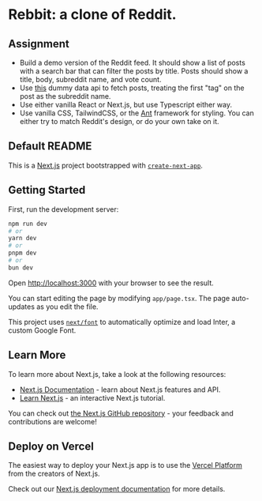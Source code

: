 # Rebbit: a clone of Reddit.

## Assignment
- Build a demo version of the Reddit feed.
It should show a list of posts with a search bar that can filter the posts by title.
Posts should show a title, body, subreddit name, and vote count.
- Use [this](https://dummyjson.com/docs/posts) dummy data api to fetch posts, treating the first "tag" on the post as the subreddit name.
- Use either vanilla React or Next.js, but use Typescript either way. 
- Use vanilla CSS, TailwindCSS, or the [Ant](https://ant.design/) framework for styling.
You can either try to match Reddit's design, or do your own take on it.

## Default README

This is a [Next.js](https://nextjs.org/) project bootstrapped with [`create-next-app`](https://github.com/vercel/next.js/tree/canary/packages/create-next-app).

## Getting Started

First, run the development server:

```bash
npm run dev
# or
yarn dev
# or
pnpm dev
# or
bun dev
```

Open [http://localhost:3000](http://localhost:3000) with your browser to see the result.

You can start editing the page by modifying `app/page.tsx`. The page auto-updates as you edit the file.

This project uses [`next/font`](https://nextjs.org/docs/basic-features/font-optimization) to automatically optimize and load Inter, a custom Google Font.

## Learn More

To learn more about Next.js, take a look at the following resources:

- [Next.js Documentation](https://nextjs.org/docs) - learn about Next.js features and API.
- [Learn Next.js](https://nextjs.org/learn) - an interactive Next.js tutorial.

You can check out [the Next.js GitHub repository](https://github.com/vercel/next.js/) - your feedback and contributions are welcome!

## Deploy on Vercel

The easiest way to deploy your Next.js app is to use the [Vercel Platform](https://vercel.com/new?utm_medium=default-template&filter=next.js&utm_source=create-next-app&utm_campaign=create-next-app-readme) from the creators of Next.js.

Check out our [Next.js deployment documentation](https://nextjs.org/docs/deployment) for more details.
